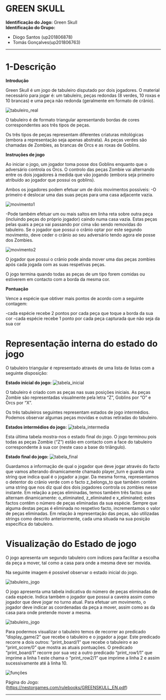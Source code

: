 # GREEN SKULL

**Identificação do Jogo:** Green Skull  
**Identificação do Grupo:**  
- Diogo Santos (up201806878)  
- Tomás Gonçalves(up201806763)

---

# 1-Descrição
**Introdução**

Green Skull é um jogo de tabuleiro disputado por dois jogadores. O material necessário para jogar é: um tabuleiro, peças redondas (8 verdes, 10 roxas e 10 brancas) e uma peça não redonda (geralmente em formato de crânio). 

![tabuleiro_real](imagens/tabuleiro_real.png)


O tabuleiro é de formato triangular apresentando bordas de cores correspondentes aos três tipos de peças.

Os três tipos de peças representam diferentes criaturas mitológicas (embora a representação seja apenas abstrata). As peças verdes são chamadas de Zombies, as brancas de Orcs e as roxas de Goblins. 

**Instruções de jogo**

Ao iniciar o jogo, um jogador toma posse dos Goblins enquanto que o adversário controla os Orcs. O controlo das peças Zombie vai alternando entre os dois jogadores à medida que vão jogando (embora seja primeiro atribuído ao jogador que possui os goblins). 

Ambos os jogadores podem efetuar um de dois movimentos possíveis:
-O primeiro é deslocar uma das suas peças para uma casa adjacente vazia. 

![movimento1](imagens/movimento1.png)


-Pode também efetuar um ou mais saltos em linha reta sobre outra peça (incluindo peças do próprio jogador) caindo numa casa vazia. Estas peças pelas quais a peça vai passando por cima vão sendo removidas do tabuleiro. Se o jogador que possui o crânio optar por este segundo movimento, deve ceder o crânio ao seu adversário tendo agora ele posse dos Zombies. 

![movimento2](imagens/movimento2.png)


O jogador que possui o crânio pode ainda mover uma das peças zombies após cada jogada com as suas respetivas peças. 

O jogo termina quando todas as peças de um tipo forem comidas ou estiverem em contacto com a borda da mesma cor. 
 
 **Pontuação**

Vence a espécie que obtiver mais pontos de acordo com a seguinte contagem:

-cada espécie recebe 2 pontos por cada peça que toque a borda da sua cor
-cada espécie recebe 1 ponto por cada peça capturada que não seja da sua cor


# Representação interna do estado do jogo

O tabuleiro triangular é representado através de uma lista de listas com a seguinte disposição:

**Estado inicial do jogo:**
![tabela_inicial](imagens/tabela_inicial.png)

O tabuleiro é criado com as peças nas suas posições iniciais. As peças Zombie são representadas visualmente pela letra “Z”, Goblins por “O” e Orcs por “X”. 
 

Os três tabuleiros seguintes representam estados de jogo intermédios. Podemos observar algumas peças movidas e outras retiradas do tabuleiro.


**Estados intermédios do jogo:**
![tabela_intermedia](imagens/tabela_intermedia.png)


Esta última tabela mostra-nos o estado final do jogo. O jogo terminou pois todas as peças Zombie (“Z”) estão em contacto com a face do tabuleiro correspondente à sua cor (neste caso a base do triângulo). 

**Estado final do jogo:**
![tabela_final](imagens/tabela_final.png)


Guardamos a informação de qual o jogador que deve jogar através do facto que vamos alterando dinamicamente chamado player_turn e guarda uma string que indica qual é o jogador a jogar. Da mesma forma, representamos o detentor do crânio verde com o facto z_belongs_to que também contém uma string que nos diz qual dos dois jogadores controla os zombies nesse instante.
Em relação a peças eliminadas, temos também três factos que alternam dinamicamente: o_eliminated, z_eliminated e x_eliminated; estes factos contêm o número de peças eliminadas da sua espécie. Sempre que alguma destas peças é eliminada no respetivo facto, incrementamos o valor de peças eliminadas.
Em relação à representação das peças, são utilizadas strings como descrito anteriormente, cada uma situada na sua posição específica do tabuleiro.


# Visualização do Estado de jogo

O jogo apresenta um segundo tabuleiro com índices para facilitar a escolha da peça a mover, tal como a casa para onde a mesma deve ser movida. 

Na seguinte imagem é possível observar o estado inicial do jogo.

![tabuleiro_jogo](imagens/tabuleiro_jogo.png)



O jogo apresenta uma tabela indicativa do número de peças eliminadas de cada espécie. Indica também o jogador que possui a caveira assim como jogador que deve jogar no turno atual. Para efetuar um movimento, o jogador deve indicar as coordenadas da peça a mover, assim como as da casa para onde pretende mover a mesma.

![tabuleiro_jogo](imagens/tabela.png)


Para podermos visualizar o tabuleiro temos de recorrer ao predicado “display_game/2” que recebe o tabuleiro e o jogador a jogar. Este predicado recorre a dois outros: “print_board/1” que recebe o tabuleiro  e ao “print_score/0” que mostra as atuais pontuações. O predicado “print_board/1” recorre por sua vez a outro predicado “print_row1/1” que imprime a linha 1 este chama o “print_row2/1” que imprime a linha 2 e assim sucessivamente até à linha 10.

![funções](imagens/functions.png)


Página do Jogo: (https://nestorgames.com/rulebooks/GREENSKULL_EN.pdf)

---

